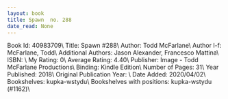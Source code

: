 ```yaml
---
layout: book
title: Spawn  no. 288
date_read: None
---
```


Book Id: 40983709\ 
Title: Spawn #288\ 
Author: Todd McFarlane\ 
Author l-f: McFarlane, Todd\ 
Additional Authors: Jason Alexander, Francesco Mattina\ 
ISBN: \ 
My Rating: 0\ 
Average Rating: 4.40\ 
Publisher: Image - Todd McFarlane Productions\ 
Binding: Kindle Edition\ 
Number of Pages: 31\ 
Year Published: 2018\ 
Original Publication Year: \ 
Date Added: 2020/04/02\ 
Bookshelves: kupka-wstydu\ 
Bookshelves with positions: kupka-wstydu (#1162)\ 

